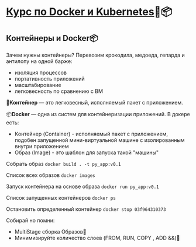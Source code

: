 # [Курс по Docker и Kubernetes](https://stepik.org/course/99188/)🐳📦

## Контейнеры и Docker📦

Зачем нужны контейнеры? Перевозим крокодила, медоеда, гепарда и антилопу на одной барже:
- изоляция процессов
- портативность приложений
- масштабирование
- легковесность по сравнению с ВМ

🚮**Контейнер** — это легковесный, исполняемый пакет с приложением.

📦**Docker** — одна из систем для контейнеризации приложений. В докере есть:
- Контейнер (Container) - исполняемый пакет с приложением, подобен запущенной мини-виртуальной машине с изолированным внутри приложением
- Образ (Image) - это шаблон для запуска такой "машины"

Собрать образ `docker build . -t py_app:v0.1`

Список всех образов `docker images`

Запуск контейнера на основе образа `docker run py_app:v0.1`

Список запущенных контейнеров `docker ps`

Остановить определенный контейнер `docker stop 03f964310373`

Собирай но помни:
- MultiStage сборка Образов👣
- Минимизируйте количество слоев (FROM, RUN, COPY , ADD &&)🧅
